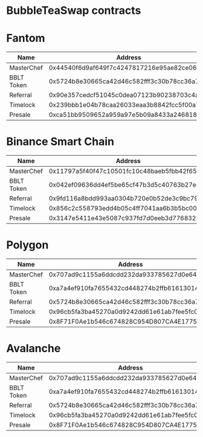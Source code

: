 # BubbleTeaSwap contracts

# Fantom

| Name  | Address |
| ------------- | ------------- |
| MasterChef  | 0x44540f6d9af649f7c4247817216e95ae82ce06cd  |
| BBLT Token  | 0x5724b8e30665ca42d46c582fff3c30b78cc36a7a  |
| Referral  | 0x90e357cedcf51045c0dea07123b90238703c4ad0  |
| Timelock | 0x239bbb1e04b78caa26033eaa3b8842fcc5f00a72  |
| Presale  | 0xca51bb9509652a959a97e5b09a8433a246818251  |

# Binance Smart Chain

| Name  | Address |
| ------------- | ------------- |
| MasterChef  | 0x11797a5f40f47c10501fc10c48baeb5fbb42f65e  |
| BBLT Token  | 0x042ef09636dd4ef5be65cf47b3d5c40763b27e0a  |
| Referral  | 0x9fd116a8bdd993aa0304b720e0b52de3c9bc79b5  |
| Timelock | 0x856c2c558793edd4b05c4ff7041aa6b3b5bc0043  |
| Presale  | 0x3147e5411e43e5087c937fd7d0eeb3d776832386  |

# Polygon

| Name  | Address |
| ------------- | ------------- |
| MasterChef  | 0x707ad9c1155a6ddcdd232da933785627d0e6488b  |
| BBLT Token  | 0xa7a4ef910fa7655432cd448274b2ffb61613014e  |
| Referral  | 0x5724b8e30665ca42d46c582fff3c30b78cc36a7a  |
| Timelock | 0x96cb5fa3ba45270a0d9242dd61e61ab7fee5fc0e  |
| Presale  | 0x8F71F0Ae1b546c674828C954D807CA4E17755bE8  |

# Avalanche

| Name  | Address |
| ------------- | ------------- |
| MasterChef  | 0x707ad9c1155a6ddcdd232da933785627d0e6488b  |
| BBLT Token  | 0xa7a4ef910fa7655432cd448274b2ffb61613014e  |
| Referral  | 0x5724b8e30665ca42d46c582fff3c30b78cc36a7a  |
| Timelock | 0x96cb5fa3ba45270a0d9242dd61e61ab7fee5fc0e  |
| Presale  | 0x8F71F0Ae1b546c674828C954D807CA4E17755bE8  |
